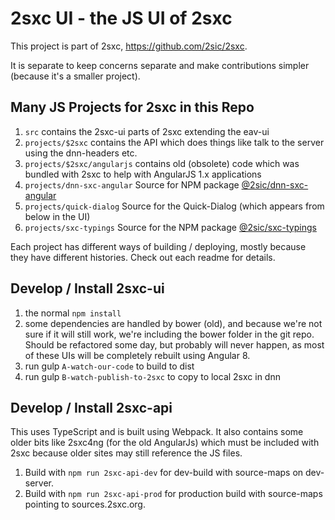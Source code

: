 2sxc UI - the JS UI of 2sxc
============

This project is part of 2sxc, https://github.com/2sic/2sxc.

It is separate to keep concerns separate and make contributions simpler (because it's a smaller project). 

## Many JS Projects for 2sxc in this Repo

1. `src` contains the 2sxc-ui parts of 2sxc extending the eav-ui
1. `projects/$2sxc` contains the API which does things like talk to the server using the dnn-headers etc.
1. `projects/$2sxc/angularjs` contains old (obsolete) code which was bundled with 2sxc to help with AngularJS 1.x applications
1. `projects/dnn-sxc-angular` Source for NPM package [@2sic/dnn-sxc-angular](https://www.npmjs.com/package/@2sic.com/dnn-sxc-angular)
1. `projects/quick-dialog` Source for the Quick-Dialog (which appears from below in the UI)
1. `projects/sxc-typings` Source for the NPM package [@2sic/sxc-typings](https://www.npmjs.com/package/@2sic.com/2sxc-typings)

Each project has different ways of building / deploying, mostly because they have different histories. Check out each readme for details. 

## Develop / Install 2sxc-ui

1. the normal `npm install`
1. some dependencies are handled by bower (old), and because we're not sure if it will still work, we're including the bower folder in the git repo. Should be refactored some day, but probably will never happen, as most of these UIs will be completely rebuilt using Angular 8.
1. run gulp `A-watch-our-code` to build to dist
1. run gulp `B-watch-publish-to-2sxc` to copy to local 2sxc in dnn

## Develop / Install 2sxc-api

This uses TypeScript and is built using Webpack. It also contains some older bits like 2sxc4ng (for the old AngularJs) which must be included with 2sxc because older sites may still reference the JS files.

1. Build with `npm run 2sxc-api-dev` for dev-build with source-maps on dev-server.
1. Build with `npm run 2sxc-api-prod` for production build with source-maps pointing to sources.2sxc.org.
